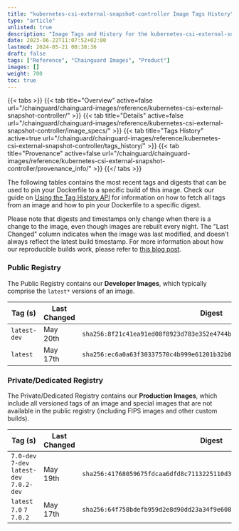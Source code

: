 ```yaml
---
title: "kubernetes-csi-external-snapshot-controller Image Tags History"
type: "article"
unlisted: true
description: "Image Tags and History for the kubernetes-csi-external-snapshot-controller Chainguard Image"
date: 2023-06-22T11:07:52+02:00
lastmod: 2024-05-21 00:38:36
draft: false
tags: ["Reference", "Chainguard Images", "Product"]
images: []
weight: 700
toc: true
---
```


{{< tabs >}}
{{< tab title="Overview" active=false url="/chainguard/chainguard-images/reference/kubernetes-csi-external-snapshot-controller/" >}}
{{< tab title="Details" active=false url="/chainguard/chainguard-images/reference/kubernetes-csi-external-snapshot-controller/image_specs/" >}}
{{< tab title="Tags History" active=true url="/chainguard/chainguard-images/reference/kubernetes-csi-external-snapshot-controller/tags_history/" >}}
{{< tab title="Provenance" active=false url="/chainguard/chainguard-images/reference/kubernetes-csi-external-snapshot-controller/provenance_info/" >}}
{{</ tabs >}}

The following tables contains the most recent tags and digests that can be used to pin your Dockerfile to a specific build of this image. Check our guide on [Using the Tag History API](/chainguard/chainguard-images/using-the-tag-history-api/) for information on how to fetch all tags from an image and how to pin your Dockerfile to a specific digest.

Please note that digests and timestamps only change when there is a change to the image, even though images are rebuilt every night. The "Last Changed" column indicates when the image was last modified, and doesn't always reflect the latest build timestamp. For more information about how our reproducible builds work, please refer to [this blog post](https://www.chainguard.dev/unchained/reproducing-chainguards-reproducible-image-builds).

### Public Registry
The Public Registry contains our **Developer Images**, which typically comprise the `latest*` versions of an image.

| Tag (s)       | Last Changed | Digest                                                                    |
|---------------|--------------|---------------------------------------------------------------------------|
|  `latest-dev` | May 20th     | `sha256:8f21c41ea91ed08f8923d783e352e4744b1f5eb7bfb406efc9137b027d185d25` |
|  `latest`     | May 17th     | `sha256:ec6a0a63f30337570c4b999e61201b32b01962bb8e3290a10e832b9662cf1354` |


### Private/Dedicated Registry
The Private/Dedicated Registry contains our **Production Images**, which include all versioned tags of an image and special images that are not available in the public registry (including FIPS images and other custom builds).

| Tag (s)                                     | Last Changed | Digest                                                                    |
|---------------------------------------------|--------------|---------------------------------------------------------------------------|
|  `7.0-dev` `7-dev` `latest-dev` `7.0.2-dev` | May 19th     | `sha256:41768059675fdcaa6dfd8c7113225110d31f823cfbaaa82c63ee79984d9706a5` |
|  `latest` `7.0` `7` `7.0.2`                 | May 17th     | `sha256:64f758bdefb959d2e8d90dd23a34f9e6086680744d251e0d3568f0ee9ec7606c` |

